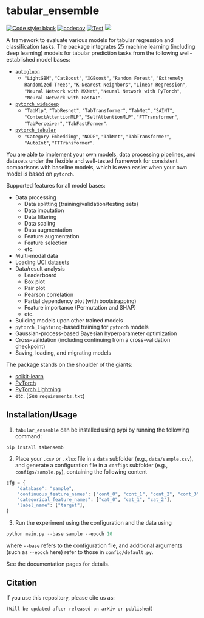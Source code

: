 # tabular_ensemble
[![Code style: black](https://img.shields.io/badge/code%20style-black-000000.svg)](https://github.com/psf/black)
[![codecov](https://codecov.io/gh/LuoXueling/tabular_ensemble/graph/badge.svg?token=APnN7LFtv9)](https://codecov.io/gh/LuoXueling/tabular_ensemble)
[![Test](https://github.com/LuoXueling/tabular_ensemble/actions/workflows/python-package.yml/badge.svg)](https://github.com/LuoXueling/tabular_ensemble/actions/workflows/python-package.yml)
[![](https://img.shields.io/badge/Python-3.8%20%7C%203.9%20%7C%203.10-blue)](https://github.com/LuoXueling/tabular_ensemble)

A framework to evaluate various models for tabular regression and classification tasks. The package integrates 25 machine learning (including deep learning) models for tabular prediction 
tasks from the following well-established model bases:

* [`autogluon`](https://github.com/autogluon/autogluon)
  * `"LightGBM"`, `"CatBoost"`, `"XGBoost"`, `"Random Forest"`, `"Extremely Randomized Trees"`, `"K-Nearest Neighbors"`, `"Linear Regression"`, `"Neural Network with MXNet"`, `"Neural Network with PyTorch"`, `"Neural Network with FastAI"`.
* [`pytorch_widedeep`](https://github.com/jrzaurin/pytorch-widedeep)
  * `"TabMlp"`, `"TabResnet"`, `"TabTransformer"`, `"TabNet"`, `"SAINT"`, `"ContextAttentionMLP"`, `"SelfAttentionMLP"`, `"FTTransformer"`, `"TabPerceiver"`, `"TabFastFormer"`.
* [`pytorch_tabular`](https://github.com/manujosephv/pytorch_tabular)
  * `"Category Embedding"`, `"NODE"`, `"TabNet"`, `"TabTransformer"`, `"AutoInt"`, `"FTTransformer"`.

You are able to implement your own models, data processing pipelines, and datasets under the flexible and 
well-tested framework for consistent comparisons with baseline models, which is even easier when your own model is 
based on `pytorch`. 

Supported features for all model bases:

* Data processing
  * Data splitting (training/validation/testing sets)
  * Data imputation
  * Data filtering
  * Data scaling
  * Data augmentation
  * Feature augmentation
  * Feature selection
  * etc.
* Multi-modal data
* Loading [UCI datasets](https://archive.ics.uci.edu/datasets)
* Data/result analysis
  * Leaderboard
  * Box plot
  * Pair plot
  * Pearson correlation
  * Partial dependency plot (with bootstrapping)
  * Feature importance (Permutation and SHAP)
  * etc.
* Building models upon other trained models
* `pytorch_lightning`-based training for `pytorch` models
* Gaussian-process-based Bayesian hyperparameter optimization
* Cross-validation (including continuing from a cross-validation checkpoint)
* Saving, loading, and migrating models

The package stands on the shoulder of the giants:

* [scikit-learn](https://scikit-learn.org/)
* [PyTorch](https://pytorch.org/)
* [PyTorch Lightning](https://lightning.ai/)
* etc. (See `requirements.txt`)


## Installation/Usage

1. `tabular_ensemble` can be installed using pypi by running the following command:

```shell
pip install tabensemb
```

2. Place your `.csv` or `.xlsx` file in a `data` subfolder (e.g., `data/sample.csv`), and generate a configuration file in a `configs` subfolder (e.g., `configs/sample.py`), containing the following content
```python
cfg = {
    "database": "sample",
    "continuous_feature_names": ["cont_0", "cont_1", "cont_2", "cont_3", "cont_4"],
    "categorical_feature_names": ["cat_0", "cat_1", "cat_2"],
    "label_name": ["target"],
}
```

3. Run the experiment using the configuration and the data using
```python
python main.py --base sample --epoch 10
```
where `--base` refers to the configuration file, and additional arguments (such as `--epoch` here) refer to those in `config/default.py`.

See the documentation pages for details.

## Citation

If you use this repository, please cite us as:

```text
(Will be updated after released on arXiv or published)
```